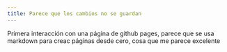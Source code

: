 ```yaml
---
title: Parece que los cambios no se guardan
---
```


Primera interacción con una página de github pages, parece que se usa markdown para creac páginas desde cero, cosa que me parece excelente
